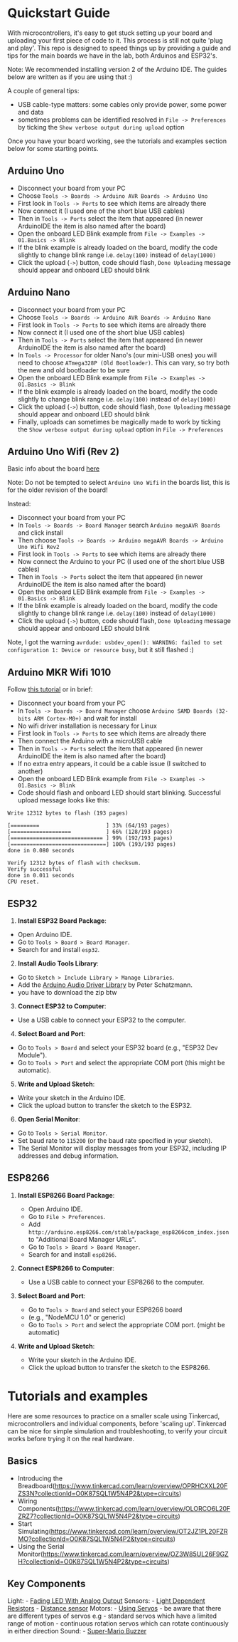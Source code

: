 # Quickstart Guide

With microcontrollers, it's easy to get stuck setting up your board and uploading your first piece of code to it. This process is still not quite 'plug and play'. This repo is designed to speed things up by providing a guide and tips for the main boards we have in the lab, both Arduinos and ESP32's.

Note: We recommended installing version 2 of the Arduino IDE. The guides below are written as if you are using that :)

A couple of general tips:
- USB cable-type matters: some cables only provide power, some power and data
- sometimes problems can be identified resolved in `File -> Preferences` by ticking  the `Show verbose output during upload` option

Once you have your board working, see the tutorials and examples section below for some starting points.

## Arduino Uno

- Disconnect your board from your PC
- Choose `Tools -> Boards -> Arduino AVR Boards -> Arduino Uno`
- First look in `Tools -> Ports` to see which items are already there
- Now connect it (I used one of the short blue USB cables)
- Then in `Tools -> Ports` select the item that appeared (in newer ArduinoIDE the item is also named after the board)
- Open the onboard LED Blink example from `File -> Examples -> 01.Basics -> Blink`
- If the blink example is already loaded on the board, modify the code slightly to change blink range i.e. `delay(100)` instead of `delay(1000)`
- Click the upload (`->`) button, code should flash, `Done Uploading` message should appear and onboard LED should blink

## Arduino Nano

- Disconnect your board from your PC
- Choose `Tools -> Boards -> Arduino AVR Boards -> Arduino Nano`
- First look in `Tools -> Ports` to see which items are already there
- Now connect it (I used one of the short blue USB cables)
- Then in `Tools -> Ports` select the item that appeared (in newer ArduinoIDE the item is also named after the board)
- In `Tools -> Processor` for older Nano's (our mini-USB ones) you will need to choose `ATmega328P (Old Bootloader)`. This can vary, so try both the new and old bootloader to be sure
- Open the onboard LED Blink example from `File -> Examples -> 01.Basics -> Blink`
- If the blink example is already loaded on the board, modify the code slightly to change blink range i.e. `delay(100)` instead of `delay(1000)`
- Click the upload (`->`) button, code should flash, `Done Uploading` message should appear and onboard LED should blink
- Finally, uploads can sometimes be magically made to work by ticking the `Show verbose output during upload` option in `File -> Preferences` 

## Arduino Uno Wifi (Rev 2)

Basic info about the board [here](https://docs.arduino.cc/retired/getting-started-guides/ArduinoUnoWiFi/)

Note: Do not be tempted to select `Arduino Uno Wifi` in the boards list, this is for the older revision of the board!

Instead:
- Disconnect your board from your PC
- In `Tools -> Boards -> Board Manager` search `Arduino megaAVR Boards` and click install
- Then choose `Tools -> Boards -> Arduino megaAVR Boards -> Arduino Uno Wifi Rev2`
- First look in `Tools -> Ports` to see which items are already there
- Now connect the Arduino to your PC (I used one of the short blue USB cables)
- Then in `Tools -> Ports` select the item that appeared (in newer ArduinoIDE the item is also named after the board)
- Open the onboard LED Blink example from `File -> Examples -> 01.Basics -> Blink`
- If the blink example is already loaded on the board, modify the code slightly to change blink range i.e. `delay(100)` instead of `delay(1000)`
- Click the upload (`->`) button, code should flash, `Done Uploading` message should appear and onboard LED should blink

Note, I got the warning `avrdude: usbdev_open(): WARNING: failed to set configuration 1: Device or resource busy`, but it still flashed :)

## Arduino MKR Wifi 1010

Follow [this tutorial](https://www.arduino.cc/en/Guide/MKRWiFi1010) or in brief:
- Disconnect your board from your PC
- In `Tools -> Boards -> Board Manager` choose `Arduino SAMD Boards (32-bits ARM Cortex-M0+)` and wait for install
- No wifi driver installation is necessary for Linux
- First look in `Tools -> Ports` to see which items are already there
- Then connect the Arduino with a microUSB cable 
- Then in `Tools -> Ports` select the item that appeared (in newer ArduinoIDE the item is also named after the board)
- If no extra entry appears, it could be a cable issue (I switched to another)
- Open the onboard LED Blink example from `File -> Examples -> 01.Basics -> Blink`
- Code should flash and onboard LED should start blinking. Successful upload message looks like this: 

```
Write 12312 bytes to flash (193 pages)

[=========                     ] 33% (64/193 pages)
[===================           ] 66% (128/193 pages)
[============================= ] 99% (192/193 pages)
[==============================] 100% (193/193 pages)
done in 0.080 seconds

Verify 12312 bytes of flash with checksum.
Verify successful
done in 0.011 seconds
CPU reset.
```

## ESP32

1. **Install ESP32 Board Package**:
  - Open Arduino IDE.
  - Go to `Tools > Board > Board Manager`.
  - Search for and install `esp32`.

2. **Install Audio Tools Library**:
  - Go to `Sketch > Include Library > Manage Libraries`.
  - Add the [Arduino Audio Driver Library](https://github.com/pschatzmann/arduino-audio-driver/tree/main) by Peter Schatzmann.
  - you have to download the zip btw

3. **Connect ESP32 to Computer**:
  - Use a USB cable to connect your ESP32 to the computer.

4. **Select Board and Port**:
  - Go to `Tools > Board` and select your ESP32 board (e.g., "ESP32 Dev Module").
  - Go to `Tools > Port` and select the appropriate COM port (this might be automatic).

5. **Write and Upload Sketch**:
  - Write your sketch in the Arduino IDE.
  - Click the upload button to transfer the sketch to the ESP32.

6. **Open Serial Monitor**:
  - Go to `Tools > Serial Monitor`.
  - Set baud rate to `115200` (or the baud rate specified in your sketch).
  - The Serial Monitor will display messages from your ESP32, including IP addresses and debug information.

## ESP8266

1. **Install ESP8266 Board Package**:
   - Open Arduino IDE.
   - Go to `File > Preferences`.
   - Add `http://arduino.esp8266.com/stable/package_esp8266com_index.json` to "Additional Board Manager URLs".
   - Go to `Tools > Board > Board Manager`.
   - Search for and install `esp8266`.

2. **Connect ESP8266 to Computer**:
   - Use a USB cable to connect your ESP8266 to the computer.

3. **Select Board and Port**:
   - Go to `Tools > Board` and select your ESP8266 board 
   - (e.g., "NodeMCU 1.0" or generic) 
   - Go to `Tools > Port` and select the appropriate COM port. (might be automatic)

4. **Write and Upload Sketch**:
   - Write your sketch in the Arduino IDE.
   - Click the upload button to transfer the sketch to the ESP8266.

# Tutorials and examples

Here are some resources to practice on a smaller scale using Tinkercad, microcontrollers and individual components, before 'scaling up'. Tinkercad can be nice for simple simulation and troubleshooting, to verify your circuit works before trying it on the real hardware.

## Basics

- Introducing the Breadboard(https://www.tinkercad.com/learn/overview/OPRHCXXL20FZS3N?collectionId=O0K87SQL1W5N4P2&type=circuits)
- Wiring Components(https://www.tinkercad.com/learn/overview/OLORCO6L20FZRZ7?collectionId=O0K87SQL1W5N4P2&type=circuits)
- Start Simulating(https://www.tinkercad.com/learn/overview/OT2JZ1PL20FZRMO?collectionId=O0K87SQL1W5N4P2&type=circuits)
- Using the Serial Monitor(https://www.tinkercad.com/learn/overview/OZ3W85UL26F9GZH?collectionId=O0K87SQL1W5N4P2&type=circuits)

## Key Components
Light:
	- [Fading LED With Analog Output](https://tinkercad.com/learn/overview/ORHT6NFL26F9GSW?collectionId=O0K87SQL1W5N4P2&type=circuits)
Sensors:
	- [Light Dependent Resistors](https://www.tinkercad.com/learn/overview/OXQL7IEL26F9H0U?type=circuits)
	- [Distance sensor](https://www.tinkercad.com/projects/Ultrasonic-Distance-Sensor-Arduino-Tinkercad)
Motors:
	- [Using Servos](https://www.tinkercad.com/things/eqQfhbhZPNa-arduino-uno-tutorial-3-servo-motor-project)
	- be aware that there are different types of servos e.g
	 	- standard servos which have a limited range of motion
		- continuous rotation servos which can rotate continuously in either direction
Sound:
	- [Super-Mario Buzzer](https://www.tinkercad.com/things/81sIEGzvYqU-super-mario-theme)
